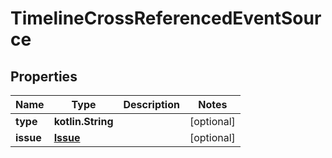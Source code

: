 
# TimelineCrossReferencedEventSource

## Properties
Name | Type | Description | Notes
------------ | ------------- | ------------- | -------------
**type** | **kotlin.String** |  |  [optional]
**issue** | [**Issue**](Issue.md) |  |  [optional]



